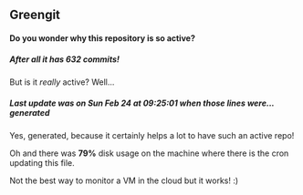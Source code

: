 ## Greengit

#### Do you wonder why this repository is so active?

##### After all it has 632 commits!

But is it *really* active? Well...

##### Last update was on Sun Feb 24 at 09:25:01 when those lines were... generated

Yes, generated, because it certainly helps a lot to have such an active repo!

Oh and there was **79%** disk usage on the machine
where there is the cron updating this file.

Not the best way to monitor a VM in the cloud but it works! :)
